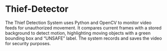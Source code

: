 # Thief-Detector
The Thief Detection System uses Python and OpenCV to monitor video feeds for unauthorized movement. It compares current frames with a stored background to detect motion, highlighting moving objects with a green bounding box and “UNSAFE” label. The system records and saves the video for security purposes.
